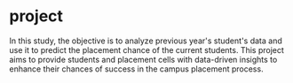 # project
In this study, the objective is to analyze previous year's student's data and use it to predict the placement chance of the current students. This project aims to provide students and placement cells with data-driven insights to enhance their chances of success in the campus placement process.

